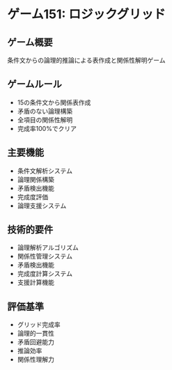 # ゲーム151: ロジックグリッド

## ゲーム概要
条件文からの論理的推論による表作成と関係性解明ゲーム

## ゲームルール
- 15の条件文から関係表作成
- 矛盾のない論理構築
- 全項目の関係性解明
- 完成率100%でクリア

## 主要機能
- 条件文解析システム
- 論理関係構築
- 矛盾検出機能
- 完成度評価
- 論理支援システム

## 技術的要件
- 論理解析アルゴリズム
- 関係性管理システム
- 矛盾検出機能
- 完成度計算システム
- 支援計算機能

## 評価基準
- グリッド完成率
- 論理的一貫性
- 矛盾回避能力
- 推論効率
- 関係性理解力